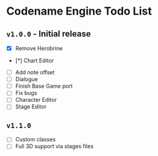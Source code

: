 # Codename Engine Todo List

## `v1.0.0` - Initial release

- [x] Remove Herobrine
- [*] Chart Editor
- [ ] Add note offset
- [ ] Dialogue
- [ ] Finish Base Game port
- [ ] Fix bugs
- [ ] Character Editor
- [ ] Stage Editor

## `v1.1.0`

- [ ] Custom classes
- [ ] Full 3D support via stages files